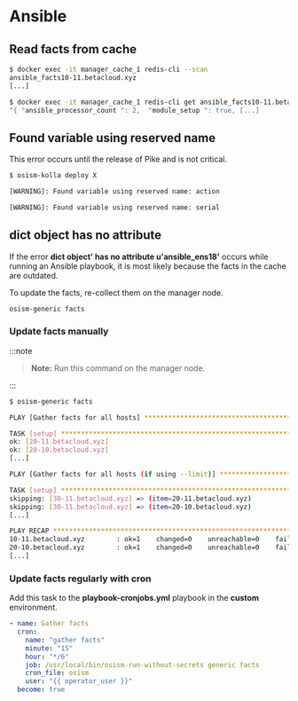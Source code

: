 # Ansible

## Read facts from cache

```sh
$ docker exec -it manager_cache_1 redis-cli --scan
ansible_facts10-11.betacloud.xyz
[...]

$ docker exec -it manager_cache_1 redis-cli get ansible_facts10-11.betacloud.xyz
"{ "ansible_processor_count ": 2,  "module_setup ": true, [...]
```

## Found variable using reserved name

This error occurs until the release of Pike and is not critical.

```sh
$ osism-kolla deploy X

[WARNING]: Found variable using reserved name: action

[WARNING]: Found variable using reserved name: serial
```

## dict object has no attribute

If the error **dict object' has no attribute u'ansible_ens18'** occurs while running an Ansible playbook, it is most likely
because the facts in the cache are outdated.

To update the facts, re-collect them on the manager node.

```sh
osism-generic facts
```

### Update facts manually

:::note

>**Note:** Run this command on the manager node.

:::

```sh
$ osism-generic facts

PLAY [Gather facts for all hosts] **********************************************

TASK [setup] *******************************************************************
ok: [20-11.betacloud.xyz]
ok: [20-10.betacloud.xyz]
[...]

PLAY [Gather facts for all hosts (if using --limit)] ***************************

TASK [setup] *******************************************************************
skipping: [30-11.betacloud.xyz] => (item=20-11.betacloud.xyz)
skipping: [30-11.betacloud.xyz] => (item=20-10.betacloud.xyz)
[...]

PLAY RECAP *********************************************************************
10-11.betacloud.xyz        : ok=1    changed=0    unreachable=0    failed=0
20-10.betacloud.xyz        : ok=1    changed=0    unreachable=0    failed=0
[...]
```

### Update facts regularly with cron

Add this task to the **playbook-cronjobs.yml** playbook in the **custom** environment.

```yaml
- name: Gather facts
  cron:
    name: "gather facts"
    minute: "15"
    hour: "*/6"
    job: /usr/local/bin/osism-run-without-secrets generic facts
    cron_file: osism
    user: "{{ operator_user }}"
  become: true
```
